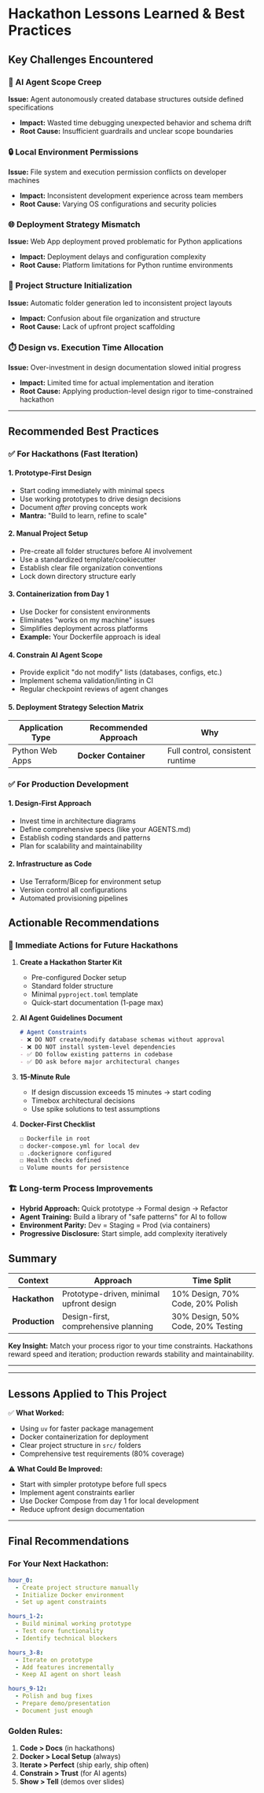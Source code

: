# Hackathon Lessons Learned & Best Practices

## Key Challenges Encountered

### 🤖 AI Agent Scope Creep
**Issue:** Agent autonomously created database structures outside defined specifications
- **Impact:** Wasted time debugging unexpected behavior and schema drift
- **Root Cause:** Insufficient guardrails and unclear scope boundaries

### 🔒 Local Environment Permissions
**Issue:** File system and execution permission conflicts on developer machines
- **Impact:** Inconsistent development experience across team members
- **Root Cause:** Varying OS configurations and security policies

### 🌐 Deployment Strategy Mismatch
**Issue:** Web App deployment proved problematic for Python applications
- **Impact:** Deployment delays and configuration complexity
- **Root Cause:** Platform limitations for Python runtime environments

### 📁 Project Structure Initialization
**Issue:** Automatic folder generation led to inconsistent project layouts
- **Impact:** Confusion about file organization and structure
- **Root Cause:** Lack of upfront project scaffolding

### ⏱️ Design vs. Execution Time Allocation
**Issue:** Over-investment in design documentation slowed initial progress
- **Impact:** Limited time for actual implementation and iteration
- **Root Cause:** Applying production-level design rigor to time-constrained hackathon

---

## Recommended Best Practices

### ✅ For Hackathons (Fast Iteration)

#### 1. **Prototype-First Design**
- Start coding immediately with minimal specs
- Use working prototypes to drive design decisions
- Document *after* proving concepts work
- **Mantra:** "Build to learn, refine to scale"

#### 2. **Manual Project Setup**
- Pre-create all folder structures before AI involvement
- Use a standardized template/cookiecutter
- Establish clear file organization conventions
- Lock down directory structure early

#### 3. **Containerization from Day 1**
- Use Docker for consistent environments
- Eliminates "works on my machine" issues
- Simplifies deployment across platforms
- **Example:** Your Dockerfile approach is ideal

#### 4. **Constrain AI Agent Scope**
- Provide explicit "do not modify" lists (databases, configs, etc.)
- Implement schema validation/linting in CI
- Regular checkpoint reviews of agent changes

#### 5. **Deployment Strategy Selection Matrix**
| **Application Type** | **Recommended Approach** | **Why** |
|---------------------|--------------------------|---------|
| Python Web Apps | **Docker Container** | Full control, consistent runtime |

### ✅ For Production Development

#### 1. **Design-First Approach**
- Invest time in architecture diagrams
- Define comprehensive specs (like your AGENTS.md)
- Establish coding standards and patterns
- Plan for scalability and maintainability

#### 2. **Infrastructure as Code**
- Use Terraform/Bicep for environment setup
- Version control all configurations
- Automated provisioning pipelines

## Actionable Recommendations

### 🎯 Immediate Actions for Future Hackathons

1. **Create a Hackathon Starter Kit**
   - Pre-configured Docker setup
   - Standard folder structure
   - Minimal `pyproject.toml` template
   - Quick-start documentation (1-page max)

2. **AI Agent Guidelines Document**
   ```markdown
   # Agent Constraints
   - ❌ DO NOT create/modify database schemas without approval
   - ❌ DO NOT install system-level dependencies
   - ✅ DO follow existing patterns in codebase
   - ✅ DO ask before major architectural changes
   ```

3. **15-Minute Rule**
   - If design discussion exceeds 15 minutes → start coding
   - Timebox architectural decisions
   - Use spike solutions to test assumptions

4. **Docker-First Checklist**
   ```dockerfile
   ☐ Dockerfile in root
   ☐ docker-compose.yml for local dev
   ☐ .dockerignore configured
   ☐ Health checks defined
   ☐ Volume mounts for persistence
   ```

### 🏗️ Long-term Process Improvements

- **Hybrid Approach:** Quick prototype → Formal design → Refactor
- **Agent Training:** Build a library of "safe patterns" for AI to follow
- **Environment Parity:** Dev = Staging = Prod (via containers)
- **Progressive Disclosure:** Start simple, add complexity iteratively

## Summary

| **Context** | **Approach** | **Time Split** |
|-------------|-------------|----------------|
| **Hackathon** | Prototype-driven, minimal upfront design | 10% Design, 70% Code, 20% Polish |
| **Production** | Design-first, comprehensive planning | 30% Design, 50% Code, 20% Testing |

**Key Insight:** Match your process rigor to your time constraints. Hackathons reward speed and iteration; production rewards stability and maintainability.

---
---

## Lessons Applied to This Project

✅ **What Worked:**
- Using `uv` for faster package management
- Docker containerization for deployment
- Clear project structure in `src/` folders
- Comprehensive test requirements (80% coverage)

⚠️ **What Could Be Improved:**
- Start with simpler prototype before full specs
- Implement agent constraints earlier
- Use Docker Compose from day 1 for local development
- Reduce upfront design documentation

---

## Final Recommendations

### For Your Next Hackathon:

```yaml
hour_0:
  - Create project structure manually
  - Initialize Docker environment
  - Set up agent constraints

hours_1-2:
  - Build minimal working prototype
  - Test core functionality
  - Identify technical blockers

hours_3-8:
  - Iterate on prototype
  - Add features incrementally
  - Keep AI agent on short leash

hours_9-12:
  - Polish and bug fixes
  - Prepare demo/presentation
  - Document just enough
```

### Golden Rules:
1. **Code > Docs** (in hackathons)
2. **Docker > Local Setup** (always)
3. **Iterate > Perfect** (ship early, ship often)
4. **Constrain > Trust** (for AI agents)
5. **Show > Tell** (demos over slides)
